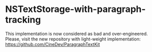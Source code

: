 # NSTextStorage-with-paragraph-tracking

This implementation is now considered as bad and over-engineered. Please, visit the new repository with light-weight implementation: https://github.com/CineDev/ParagraphTextKit
